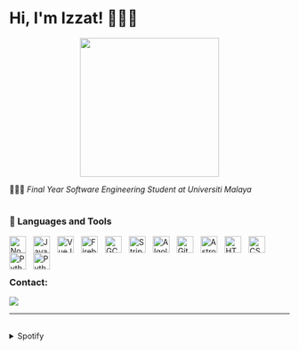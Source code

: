 # Hi, I'm Izzat! 🧑🏻‍💻

<div style="text-align: center;">
  <img src="https://i.pinimg.com/originals/8b/35/fe/8b35fef55fba1a201c9c7a11d3ec3d64.gif" width="250">
</div>



🧑🏻‍🎓 <i>Final Year Software Engineering Student at Universiti Malaya</i>

#

### 🧰 Languages and Tools

<img align="left" alt="NodeJS" width="30px" style="padding-right:10px;" src="https://cdn.jsdelivr.net/gh/devicons/devicon/icons/nodejs/nodejs-plain-wordmark.svg"/>
<img align="left" alt="Javascript" width="30px" style="padding-right:10px;" src="https://cdn.jsdelivr.net/gh/devicons/devicon/icons/javascript/javascript-original.svg"/>
<img align="left" alt="VueJS" width="30px" style="padding-right:10px;" src="https://cdn.jsdelivr.net/gh/devicons/devicon/icons/vuejs/vuejs-original.svg"/>
<img align="left" alt="Firebase" width="30px" style="padding-right:10px;" src="https://cdn.jsdelivr.net/gh/devicons/devicon/icons/firebase/firebase-plain.svg"/>
<img align="left" alt="GCP" width="30px" style="padding-right:10px;" src="https://user-images.githubusercontent.com/25181517/183911547-990692bc-8411-4878-99a0-43506cdb69cf.png"/>
<img align="left" alt="Stripe" width="30px" style="padding-right:10px;" src="https://cdn-icons-png.flaticon.com/512/5968/5968382.png"/>
<img align="left" alt="Algolia" width="30px" style="padding-right:10px;" src="https://cdn-icons-png.flaticon.com/512/5969/5969003.png"/>
<img align="left" alt="Git" width="30px" style="padding-right:10px;" src="https://cdn.jsdelivr.net/gh/devicons/devicon/icons/git/git-original.svg"/>
<picture>
  <source media="(prefers-color-scheme: dark)" srcset="https://astro.build/assets/press/logomark-dark.png">
  <source media="(prefers-color-scheme: light)" srcset="https://astro.build/assets/press/logomark-light.svg">
  <img align="left" alt="Astro" width="30px" style="padding-right:10px;" src="https://astro.build/assets/press/logomark-dark.png"/>
</picture>
<img align="left" alt="HTML" width="30px" style="padding-right:10px;" src="https://cdn.jsdelivr.net/gh/devicons/devicon/icons/html5/html5-plain.svg"/>
<img align="left" alt="CSS" width="30px" style="padding-right:10px;" src="https://cdn.jsdelivr.net/gh/devicons/devicon/icons/css3/css3-plain.svg"/>
<img align="left" alt="Python" width="30px" style="padding-right:10px;" src="https://cdn.jsdelivr.net/gh/devicons/devicon/icons/python/python-original-wordmark.svg"/>
<img align="left" alt="Python" width="30px" style="padding-right:10px;" src="https://cdn.jsdelivr.net/gh/devicons/devicon/icons/java/java-original.svg"/>
<br>
<br>

#

### Contact:
<a href="mailto:izzathaikalzainal@gmail.com"><img src="https://img.shields.io/badge/Gmail-D14836?style=for-the-badge&logo=gmail&logoColor=white"></a>

---
<br>

<details><summary>Spotify</summary>
This section updates <em>automatically</em> (If there is any changes).<br>
Since I like listening to music, it might be interesting to share my top tracks with 3 different timeframes.

<table>
<tr><th style="text-align:center">~ 4 Weeks</th><th style="text-align:center">~ 6 Months</th><th style="text-align:center">~ Several Years</th></tr>
<tr><td>

|No.|      Song       |
|:-:|:---------------:|
| 1 | <p align="center"><img id="shortImg_1" src="https://i.scdn.co/image/ab67616d0000485181d97a31253b898bc4149195" width="64" height="64"><br/><b id="shortTitle_1">DASH</b><br/><i id="shortArtist_1">NMIXX</i></p> |
| 2 | <p align="center"><img id="shortImg_2" src="https://i.scdn.co/image/ab67616d0000485142281601a5a3f882ea77741e" width="64" height="64"><br/><b id="shortTitle_2">Super Lady</b><br/><i id="shortArtist_2">(G)I-DLE</i></p> |
| 3 | <p align="center"><img id="shortImg_3" src="https://i.scdn.co/image/ab67616d000048519e1683774b22648f4f178ed3" width="64" height="64"><br/><b id="shortTitle_3">Lush Life</b><br/><i id="shortArtist_3">Zara Larsson</i></p> |
| 4 | <p align="center"><img id="shortImg_4" src="https://i.scdn.co/image/ab67616d000048514b32002f8a5e4ee2a5db5ace" width="64" height="64"><br/><b id="shortTitle_4">Love Me Like This</b><br/><i id="shortArtist_4">NMIXX</i></p> |
| 5 | <p align="center"><img id="shortImg_5" src="https://i.scdn.co/image/ab67616d0000485142281601a5a3f882ea77741e" width="64" height="64"><br/><b id="shortTitle_5">Wife</b><br/><i id="shortArtist_5">(G)I-DLE</i></p> |

</td><td>

|No.|      Song       |
|:-:|:---------------:|
| 1 | <p align="center"><img id="mediumImg_1" src="https://i.scdn.co/image/ab67616d0000485178ef8fa2f28ad2ba65baed5f" width="64" height="64"><br/><b id="mediumTitle_1">SUNYI</b><br/><i id="mediumArtist_1">Joe Flizzow</i></p> |
| 2 | <p align="center"><img id="mediumImg_2" src="https://i.scdn.co/image/ab67616d00004851232711f7d66a1e19e89e28c5" width="64" height="64"><br/><b id="mediumTitle_2">24K Magic</b><br/><i id="mediumArtist_2">Bruno Mars</i></p> |
| 3 | <p align="center"><img id="mediumImg_3" src="https://i.scdn.co/image/ab67616d0000485147e522adf030a78615cdea06" width="64" height="64"><br/><b id="mediumTitle_3">Finesse - Remix; feat. Cardi B</b><br/><i id="mediumArtist_3">Bruno Mars</i></p> |
| 4 | <p align="center"><img id="mediumImg_4" src="https://i.scdn.co/image/ab67616d00004851110f5426b8c149e80804912a" width="64" height="64"><br/><b id="mediumTitle_4">EASY</b><br/><i id="mediumArtist_4">LE SSERAFIM</i></p> |
| 5 | <p align="center"><img id="mediumImg_5" src="https://i.scdn.co/image/ab67616d000048513f159ae07dd556323f39f47b" width="64" height="64"><br/><b id="mediumTitle_5">Thunderclouds (feat. Sia, Diplo, and Labrinth)</b><br/><i id="mediumArtist_5">Sia</i></p> |

</td><td>

|No.|      Song       |
|:-:|:---------------:|
| 1 | <p align="center"><img id="longImg_1" src="https://i.scdn.co/image/ab67616d00004851ca0bf7a337ed7a8bcc34948e" width="64" height="64"><br/><b id="longTitle_1">Rover</b><br/><i id="longArtist_1">KAI</i></p> |
| 2 | <p align="center"><img id="longImg_2" src="https://i.scdn.co/image/ab67616d000048510744690248ef3ba7b776ea7b" width="64" height="64"><br/><b id="longTitle_2">ETA</b><br/><i id="longArtist_2">NewJeans</i></p> |
| 3 | <p align="center"><img id="longImg_3" src="https://i.scdn.co/image/ab67616d00004851d71fd77b89d08bc1bda219c7" width="64" height="64"><br/><b id="longTitle_3">Fire in the belly</b><br/><i id="longArtist_3">LE SSERAFIM</i></p> |
| 4 | <p align="center"><img id="longImg_4" src="https://i.scdn.co/image/ab67616d0000485178ef8fa2f28ad2ba65baed5f" width="64" height="64"><br/><b id="longTitle_4">SUNYI</b><br/><i id="longArtist_4">Joe Flizzow</i></p> | 
| 5 | <p align="center"><img id="longImg_5" src="https://i.scdn.co/image/ab67616d00004851a991995542d50a691b9ae5be" width="64" height="64"><br/><b id="longTitle_5">ANTIFRAGILE</b><br/><i id="longArtist_5">LE SSERAFIM</i></p> |
</td></tr> </table>

</details>
